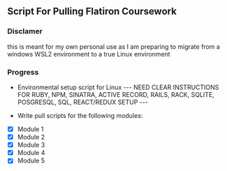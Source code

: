 ## Script For Pulling Flatiron Coursework

### Disclamer
this is meant for my own personal use as I am preparing to migrate from a windows WSL2 environment to a true Linux environment

### Progress
* Environmental setup script for Linux
--- NEED CLEAR INSTRUCTIONS FOR RUBY, NPM, SINATRA, ACTIVE RECORD, RAILS, RACK, SQLITE, POSGRESQL, SQL, REACT/REDUX SETUP --- 

* Write pull scripts for the following modules:
- [x] Module 1
- [x] Module 2
- [x] Module 3
- [x] Module 4
- [x] Module 5
